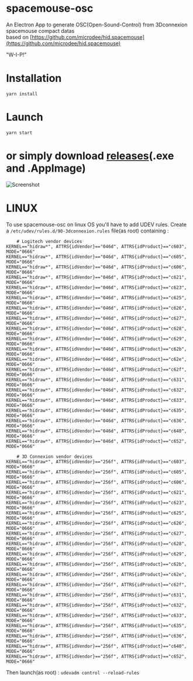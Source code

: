 # spacemouse-osc

An Electron App to generate OSC(Open-Sound-Control) from 3Dconnexion spacemouse compact datas  \
based on [https://github.com/microdee/hid.spacemouse](https://github.com/microdee/hid.spacemouse) 

"W-I-P!" 

# Installation 
```yarn install```

# Launch
```yarn start```


# or simply download [releases](https://github.com/dewiweb/spacemouse-osc/releases)(.exe and .AppImage) 


![Screenshot](/src/assets/screenshot.png)

#  LINUX

To use spacemouse-osc on linux OS you'll have to add UDEV rules. Create a ```/etc/udev/rules.d/90-3dconnexion.rules``` file(as root) containing :
```
    # Logitech vendor devices
KERNEL=="hidraw*", ATTRS{idVendor}=="046d", ATTRS{idProduct}=="c603", MODE="0666"
KERNEL=="hidraw*", ATTRS{idVendor}=="046d", ATTRS{idProduct}=="c605", MODE="0666"
KERNEL=="hidraw*", ATTRS{idVendor}=="046d", ATTRS{idProduct}=="c606", MODE="0666"
KERNEL=="hidraw*", ATTRS{idVendor}=="046d", ATTRS{idProduct}=="c621", MODE="0666"
KERNEL=="hidraw*", ATTRS{idVendor}=="046d", ATTRS{idProduct}=="c623", MODE="0666"
KERNEL=="hidraw*", ATTRS{idVendor}=="046d", ATTRS{idProduct}=="c625", MODE="0666"
KERNEL=="hidraw*", ATTRS{idVendor}=="046d", ATTRS{idProduct}=="c626", MODE="0666"
KERNEL=="hidraw*", ATTRS{idVendor}=="046d", ATTRS{idProduct}=="c627", MODE="0666"
KERNEL=="hidraw*", ATTRS{idVendor}=="046d", ATTRS{idProduct}=="c628", MODE="0666"
KERNEL=="hidraw*", ATTRS{idVendor}=="046d", ATTRS{idProduct}=="c629", MODE="0666"
KERNEL=="hidraw*", ATTRS{idVendor}=="046d", ATTRS{idProduct}=="c62b", MODE="0666"
KERNEL=="hidraw*", ATTRS{idVendor}=="046d", ATTRS{idProduct}=="c62e", MODE="0666"
KERNEL=="hidraw*", ATTRS{idVendor}=="046d", ATTRS{idProduct}=="c62f", MODE="0666"
KERNEL=="hidraw*", ATTRS{idVendor}=="046d", ATTRS{idProduct}=="c631", MODE="0666"
KERNEL=="hidraw*", ATTRS{idVendor}=="046d", ATTRS{idProduct}=="c632", MODE="0666"
KERNEL=="hidraw*", ATTRS{idVendor}=="046d", ATTRS{idProduct}=="c633", MODE="0666"
KERNEL=="hidraw*", ATTRS{idVendor}=="046d", ATTRS{idProduct}=="c635", MODE="0666"
KERNEL=="hidraw*", ATTRS{idVendor}=="046d", ATTRS{idProduct}=="c636", MODE="0666"
KERNEL=="hidraw*", ATTRS{idVendor}=="046d", ATTRS{idProduct}=="c640", MODE="0666"
KERNEL=="hidraw*", ATTRS{idVendor}=="046d", ATTRS{idProduct}=="c652", MODE="0666"

    # 3D Connexion vendor devices
KERNEL=="hidraw*", ATTRS{idVendor}=="256f", ATTRS{idProduct}=="c603", MODE="0666"
KERNEL=="hidraw*", ATTRS{idVendor}=="256f", ATTRS{idProduct}=="c605", MODE="0666"
KERNEL=="hidraw*", ATTRS{idVendor}=="256f", ATTRS{idProduct}=="c606", MODE="0666"
KERNEL=="hidraw*", ATTRS{idVendor}=="256f", ATTRS{idProduct}=="c621", MODE="0666"
KERNEL=="hidraw*", ATTRS{idVendor}=="256f", ATTRS{idProduct}=="c623", MODE="0666"
KERNEL=="hidraw*", ATTRS{idVendor}=="256f", ATTRS{idProduct}=="c625", MODE="0666"
KERNEL=="hidraw*", ATTRS{idVendor}=="256f", ATTRS{idProduct}=="c626", MODE="0666"
KERNEL=="hidraw*", ATTRS{idVendor}=="256f", ATTRS{idProduct}=="c627", MODE="0666"
KERNEL=="hidraw*", ATTRS{idVendor}=="256f", ATTRS{idProduct}=="c628", MODE="0666"
KERNEL=="hidraw*", ATTRS{idVendor}=="256f", ATTRS{idProduct}=="c629", MODE="0666"
KERNEL=="hidraw*", ATTRS{idVendor}=="256f", ATTRS{idProduct}=="c62b", MODE="0666"
KERNEL=="hidraw*", ATTRS{idVendor}=="256f", ATTRS{idProduct}=="c62e", MODE="0666"
KERNEL=="hidraw*", ATTRS{idVendor}=="256f", ATTRS{idProduct}=="c62f", MODE="0666"
KERNEL=="hidraw*", ATTRS{idVendor}=="256f", ATTRS{idProduct}=="c631", MODE="0666"
KERNEL=="hidraw*", ATTRS{idVendor}=="256f", ATTRS{idProduct}=="c632", MODE="0666"
KERNEL=="hidraw*", ATTRS{idVendor}=="256f", ATTRS{idProduct}=="c633", MODE="0666"
KERNEL=="hidraw*", ATTRS{idVendor}=="256f", ATTRS{idProduct}=="c635", MODE="0666"
KERNEL=="hidraw*", ATTRS{idVendor}=="256f", ATTRS{idProduct}=="c636", MODE="0666"
KERNEL=="hidraw*", ATTRS{idVendor}=="256f", ATTRS{idProduct}=="c640", MODE="0666"
KERNEL=="hidraw*", ATTRS{idVendor}=="256f", ATTRS{idProduct}=="c652", MODE="0666"
```   

Then launch(as root) : ```udevadm control --reload-rules```

